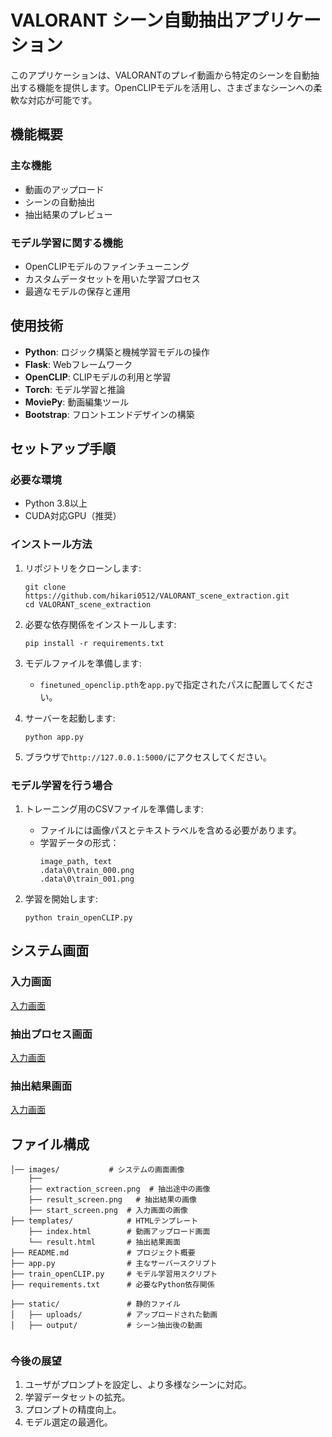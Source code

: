 # VALORANT シーン自動抽出アプリケーション

このアプリケーションは、VALORANTのプレイ動画から特定のシーンを自動抽出する機能を提供します。OpenCLIPモデルを活用し、さまざまなシーンへの柔軟な対応が可能です。

## 機能概要

### 主な機能
- 動画のアップロード
- シーンの自動抽出
- 抽出結果のプレビュー

### モデル学習に関する機能
- OpenCLIPモデルのファインチューニング
- カスタムデータセットを用いた学習プロセス
- 最適なモデルの保存と運用

## 使用技術

- **Python**: ロジック構築と機械学習モデルの操作
- **Flask**: Webフレームワーク
- **OpenCLIP**: CLIPモデルの利用と学習
- **Torch**: モデル学習と推論
- **MoviePy**: 動画編集ツール
- **Bootstrap**: フロントエンドデザインの構築

## セットアップ手順

### 必要な環境
- Python 3.8以上
- CUDA対応GPU（推奨）

### インストール方法
1. リポジトリをクローンします:
    ```
    git clone https://github.com/hikari0512/VALORANT_scene_extraction.git
    cd VALORANT_scene_extraction
    ```

2. 必要な依存関係をインストールします:
    ```
    pip install -r requirements.txt
    ```

3. モデルファイルを準備します:
    - `finetuned_openclip.pth`を`app.py`で指定されたパスに配置してください。

4. サーバーを起動します:
    ```
    python app.py
    ```

5. ブラウザで`http://127.0.0.1:5000/`にアクセスしてください。

### モデル学習を行う場合
1. トレーニング用のCSVファイルを準備します:
    - ファイルには画像パスとテキストラベルを含める必要があります。
    - 学習データの形式：
      ```
      image_path, text
      .data\0\train_000.png
      .data\0\train_001.png
      ```

2. 学習を開始します:
    ```
    python train_openCLIP.py
    ```

## システム画面

### 入力画面
[入力画面](images/start_screen.png)

### 抽出プロセス画面
[入力画面](images/extraction_screen.png)

### 抽出結果画面
[入力画面](images/result_screen.png)

## ファイル構成

```
│── images/           # システムの画面画像
    ├──
    ├── extraction_screen.png  # 抽出途中の画像
    ├── result_screen.png   # 抽出結果の画像
    ├── start_screen.png  # 入力画面の画像
├── templates/            # HTMLテンプレート
    ├── index.html        # 動画アップロード画面
    └── result.html       # 抽出結果画面
├── README.md             # プロジェクト概要
├── app.py                # 主なサーバースクリプト
├── train_openCLIP.py     # モデル学習用スクリプト
├── requirements.txt      # 必要なPython依存関係

├── static/               # 静的ファイル
│   ├── uploads/          # アップロードされた動画
│   ├── output/           # シーン抽出後の動画


```

### 今後の展望
1. ユーザがプロンプトを設定し、より多様なシーンに対応。
2. 学習データセットの拡充。
3. プロンプトの精度向上。
4. モデル選定の最適化。
